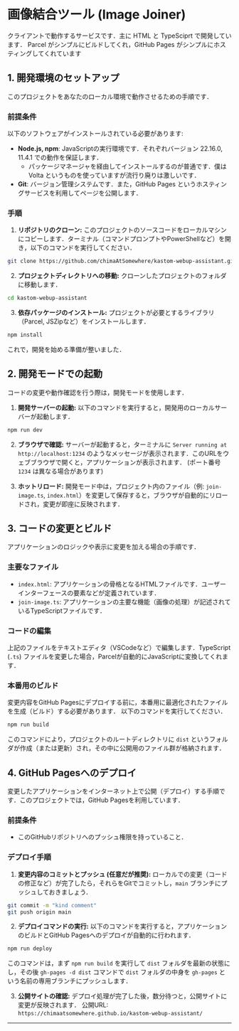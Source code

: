 # 画像結合ツール (Image Joiner)

クライアントで動作するサービスです．主に HTML と TypeSciprt で開発しています．
Parcel がシンプルにビルドしてくれ，GitHub Pages がシンプルにホスティングしてくれています

## 1. 開発環境のセットアップ

このプロジェクトをあなたのローカル環境で動作させるための手順です．

### 前提条件

以下のソフトウェアがインストールされている必要があります:
* **Node.js, npm**: JavaScriptの実行環境です．それぞれバージョン 22.16.0, 11.4.1 での動作を保証します．
  * パッケージマネージャを経由してインストールするのが普通です．僕は Volta というものを使っていますが流行り廃りは激しいです．
* **Git**: バージョン管理システムです．また，GitHub Pages というホスティングサービスを利用してページを公開します．

### 手順

1.  **リポジトリのクローン:**
  このプロジェクトのソースコードをローカルマシンにコピーします．ターミナル（コマンドプロンプトやPowerShellなど）を開き，以下のコマンドを実行してください．
  ```bash
  git clone https://github.com/chimaAtSomewhere/kastom-webup-assistant.git
  ```

2.  **プロジェクトディレクトリへの移動:**
  クローンしたプロジェクトのフォルダに移動します．
  ```bash
  cd kastom-webup-assistant
  ```

3.  **依存パッケージのインストール:**
  プロジェクトが必要とするライブラリ（Parcel, JSZipなど）をインストールします．
  ```bash
  npm install
  ```

これで，開発を始める準備が整いました．

## 2. 開発モードでの起動

コードの変更や動作確認を行う際は，開発モードを使用します．

1.  **開発サーバーの起動:**
  以下のコマンドを実行すると，開発用のローカルサーバーが起動します．
  ```bash
  npm run dev
  ```

2.  **ブラウザで確認:**
  サーバーが起動すると，ターミナルに `Server running at http://localhost:1234` のようなメッセージが表示されます．このURLをウェブブラウザで開くと，アプリケーションが表示されます．
  (ポート番号 `1234` は異なる場合があります)

3.  **ホットリロード:**
  開発モード中は，プロジェクト内のファイル（例: `join-image.ts`, `index.html`）を変更して保存すると，ブラウザが自動的にリロードされ，変更が即座に反映されます．

## 3. コードの変更とビルド

アプリケーションのロジックや表示に変更を加える場合の手順です．

### 主要なファイル

* `index.html`: アプリケーションの骨格となるHTMLファイルです．ユーザーインターフェースの要素などが定義されています．
* `join-image.ts`: アプリケーションの主要な機能（画像の処理）が記述されているTypeScriptファイルです．

### コードの編集

上記のファイルをテキストエディタ（VSCodeなど）で編集します．TypeScript (`.ts`) ファイルを変更した場合，Parcelが自動的にJavaScriptに変換してくれます．

### 本番用のビルド

変更内容をGitHub Pagesにデプロイする前に，本番用に最適化されたファイルを生成（ビルド）する必要があります．
以下のコマンドを実行してください．
```bash
npm run build
```

このコマンドにより，プロジェクトのルートディレクトリに `dist` というフォルダが作成（または更新）され，その中に公開用のファイル群が格納されます．

## 4. GitHub Pagesへのデプロイ

変更したアプリケーションをインターネット上で公開（デプロイ）する手順です．このプロジェクトでは，GitHub Pagesを利用しています．

### 前提条件

  * このGitHubリポジトリへのプッシュ権限を持っていること．

### デプロイ手順

1.  **変更内容のコミットとプッシュ (任意だが推奨):**
  ローカルでの変更（コードの修正など）が完了したら，それらをGitでコミットし，`main` ブランチにプッシュしておきましょう．

  ```bash
  git commit -m "kind comment"
  git push origin main
  ```

2.  **デプロイコマンドの実行:**
  以下のコマンドを実行すると，アプリケーションのビルドとGitHub Pagesへのデプロイが自動的に行われます．

  ```bash
  npm run deploy
  ```

  このコマンドは，まず `npm run build` を実行して `dist` フォルダを最新の状態にし，その後 `gh-pages -d dist` コマンドで `dist` フォルダの中身を `gh-pages` という名前の専用ブランチにプッシュします．

3.  **公開サイトの確認:**
  デプロイ処理が完了した後，数分待つと，公開サイトに変更が反映されます．
  公開URL: `https://chimaatsomewhere.github.io/kastom-webup-assistant/`

-----